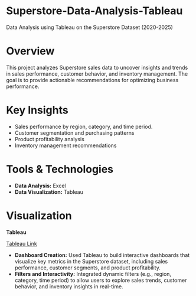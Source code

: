 # Superstore-Data-Analysis-Tableau
Data Analysis using Tableau on the Superstore Dataset (2020-2025)

# Overview

This project analyzes Superstore sales data to uncover insights and trends in sales performance, customer behavior, and inventory management. The goal is to provide actionable recommendations for optimizing business performance.

# Key Insights

-  Sales performance by region, category, and time period.
-  Customer segmentation and purchasing patterns
-  Product profitability analysis
-  Inventory management recommendations


# Tools & Technologies 

-  **Data Analysis:** Excel
-  **Data Visualization:** Tableau

# Visualization

**Tableau**

[Tableau Link](https://public.tableau.com/views/SuperstoreAnalysis_17375209841740/Dashboard1?:language=en-US&:sid=&:redirect=auth&:display_count=n&:origin=viz_share_link)

-  **Dashboard Creation:** Used Tableau to build interactive dashboards that visualize key metrics in the Superstore dataset, including sales performance, customer segments, and product profitability.
-  **Filters and Interactivity:** Integrated dynamic filters (e.g., region, category, time period) to allow users to explore sales trends, customer behavior, and inventory insights in real-time.
